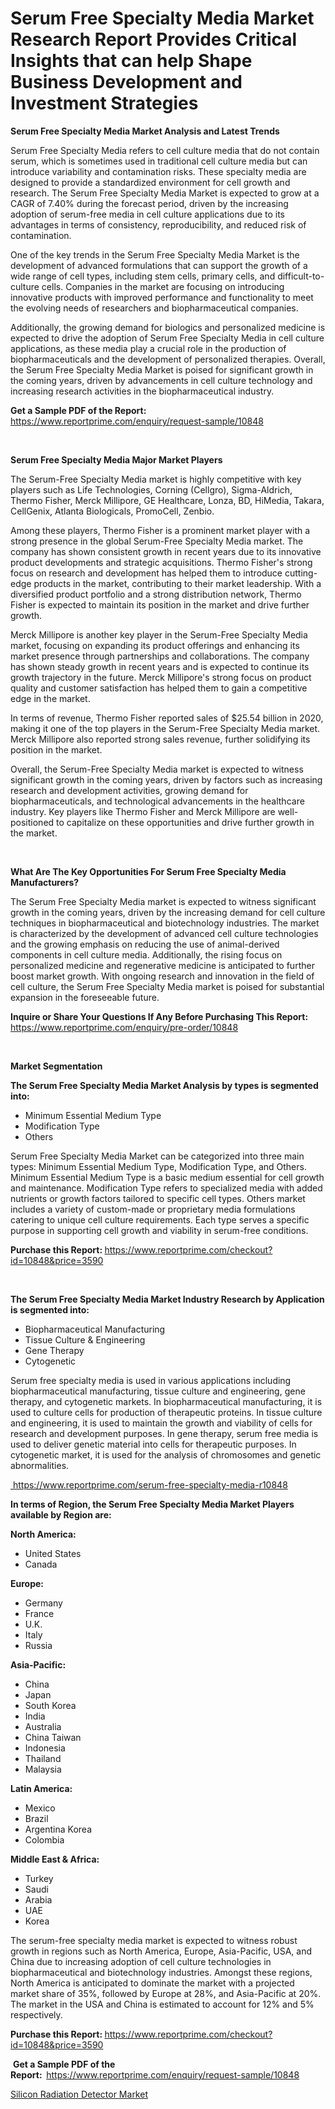 <p><h1>Serum Free Specialty Media Market Research Report Provides Critical Insights that can help Shape Business Development and Investment Strategies</h1></p><p><strong>Serum Free Specialty Media Market Analysis and Latest Trends</strong></p>
<p><p>Serum Free Specialty Media refers to cell culture media that do not contain serum, which is sometimes used in traditional cell culture media but can introduce variability and contamination risks. These specialty media are designed to provide a standardized environment for cell growth and research. The Serum Free Specialty Media Market is expected to grow at a CAGR of 7.40% during the forecast period, driven by the increasing adoption of serum-free media in cell culture applications due to its advantages in terms of consistency, reproducibility, and reduced risk of contamination.</p><p>One of the key trends in the Serum Free Specialty Media Market is the development of advanced formulations that can support the growth of a wide range of cell types, including stem cells, primary cells, and difficult-to-culture cells. Companies in the market are focusing on introducing innovative products with improved performance and functionality to meet the evolving needs of researchers and biopharmaceutical companies.</p><p>Additionally, the growing demand for biologics and personalized medicine is expected to drive the adoption of Serum Free Specialty Media in cell culture applications, as these media play a crucial role in the production of biopharmaceuticals and the development of personalized therapies. Overall, the Serum Free Specialty Media Market is poised for significant growth in the coming years, driven by advancements in cell culture technology and increasing research activities in the biopharmaceutical industry.</p></p>
<p><strong>Get a Sample PDF of the Report:&nbsp;</strong> <a href="https://www.reportprime.com/enquiry/request-sample/10848">https://www.reportprime.com/enquiry/request-sample/10848</a></p>
<p>&nbsp;</p>
<p><strong>Serum Free Specialty Media Major Market Players</strong></p>
<p><p>The Serum-Free Specialty Media market is highly competitive with key players such as Life Technologies, Corning (Cellgro), Sigma-Aldrich, Thermo Fisher, Merck Millipore, GE Healthcare, Lonza, BD, HiMedia, Takara, CellGenix, Atlanta Biologicals, PromoCell, Zenbio. </p><p>Among these players, Thermo Fisher is a prominent market player with a strong presence in the global Serum-Free Specialty Media market. The company has shown consistent growth in recent years due to its innovative product developments and strategic acquisitions. Thermo Fisher's strong focus on research and development has helped them to introduce cutting-edge products in the market, contributing to their market leadership. With a diversified product portfolio and a strong distribution network, Thermo Fisher is expected to maintain its position in the market and drive further growth.</p><p>Merck Millipore is another key player in the Serum-Free Specialty Media market, focusing on expanding its product offerings and enhancing its market presence through partnerships and collaborations. The company has shown steady growth in recent years and is expected to continue its growth trajectory in the future. Merck Millipore's strong focus on product quality and customer satisfaction has helped them to gain a competitive edge in the market.</p><p>In terms of revenue, Thermo Fisher reported sales of $25.54 billion in 2020, making it one of the top players in the Serum-Free Specialty Media market. Merck Millipore also reported strong sales revenue, further solidifying its position in the market.</p><p>Overall, the Serum-Free Specialty Media market is expected to witness significant growth in the coming years, driven by factors such as increasing research and development activities, growing demand for biopharmaceuticals, and technological advancements in the healthcare industry. Key players like Thermo Fisher and Merck Millipore are well-positioned to capitalize on these opportunities and drive further growth in the market.</p></p>
<p>&nbsp;</p>
<p><strong>What Are The Key Opportunities For Serum Free Specialty Media Manufacturers?</strong></p>
<p><p>The Serum Free Specialty Media market is expected to witness significant growth in the coming years, driven by the increasing demand for cell culture techniques in biopharmaceutical and biotechnology industries. The market is characterized by the development of advanced cell culture technologies and the growing emphasis on reducing the use of animal-derived components in cell culture media. Additionally, the rising focus on personalized medicine and regenerative medicine is anticipated to further boost market growth. With ongoing research and innovation in the field of cell culture, the Serum Free Specialty Media market is poised for substantial expansion in the foreseeable future.</p></p>
<p><strong>Inquire or Share Your Questions If Any Before Purchasing This Report:</strong> <a href="https://www.reportprime.com/enquiry/pre-order/10848">https://www.reportprime.com/enquiry/pre-order/10848</a></p>
<p>&nbsp;</p>
<p><strong>Market Segmentation</strong></p>
<p><strong>The Serum Free Specialty Media Market Analysis by types is segmented into:</strong></p>
<p><ul><li>Minimum Essential Medium Type</li><li>Modification Type</li><li>Others</li></ul></p>
<p><p>Serum Free Specialty Media Market can be categorized into three main types: Minimum Essential Medium Type, Modification Type, and Others. Minimum Essential Medium Type is a basic medium essential for cell growth and maintenance. Modification Type refers to specialized media with added nutrients or growth factors tailored to specific cell types. Others market includes a variety of custom-made or proprietary media formulations catering to unique cell culture requirements. Each type serves a specific purpose in supporting cell growth and viability in serum-free conditions.</p></p>
<p><strong>Purchase this Report:&nbsp;</strong><a href="https://www.reportprime.com/checkout?id=10848&price=3590">https://www.reportprime.com/checkout?id=10848&price=3590</a></p>
<p>&nbsp;</p>
<p><strong>The Serum Free Specialty Media Market Industry Research by Application is segmented into:</strong></p>
<p><ul><li>Biopharmaceutical Manufacturing</li><li>Tissue Culture & Engineering</li><li>Gene Therapy</li><li>Cytogenetic</li></ul></p>
<p><p>Serum free specialty media is used in various applications including biopharmaceutical manufacturing, tissue culture and engineering, gene therapy, and cytogenetic markets. In biopharmaceutical manufacturing, it is used to culture cells for production of therapeutic proteins. In tissue culture and engineering, it is used to maintain the growth and viability of cells for research and development purposes. In gene therapy, serum free media is used to deliver genetic material into cells for therapeutic purposes. In cytogenetic market, it is used for the analysis of chromosomes and genetic abnormalities.</p></p>
<p><a href="https://www.reportprime.com/serum-free-specialty-media-r10848">&nbsp;https://www.reportprime.com/serum-free-specialty-media-r10848</a></p>
<p><strong>In terms of Region, the Serum Free Specialty Media Market Players available by Region are:</strong></p>
<p>
    <p> <strong> North America: </strong>
        <ul>
            <li>United States</li>
            <li>Canada</li>
        </ul>
        </p> 
    <p> <strong> Europe: </strong>
        <ul>
            <li>Germany</li>
            <li>France</li>
            <li>U.K.</li>
            <li>Italy</li>
            <li>Russia</li>
        </ul>
        </p> 
    <p> <strong> Asia-Pacific: </strong>
        <ul>
            <li>China</li>
            <li>Japan</li>
            <li>South Korea</li>
            <li>India</li>
            <li>Australia</li>
            <li>China Taiwan</li>
            <li>Indonesia</li>
            <li>Thailand</li>
            <li>Malaysia</li>
        </ul>
        </p> 
    <p> <strong> Latin America: </strong>
        <ul>
            <li>Mexico</li>
            <li>Brazil</li>
            <li>Argentina Korea</li>
            <li>Colombia</li>
        </ul>
        </p> 
    <p> <strong> Middle East & Africa: </strong>
        <ul>
            <li>Turkey</li>
            <li>Saudi</li>
            <li>Arabia</li>
            <li>UAE</li>
            <li>Korea</li>
        </ul>
    </p>
    </p>
<p><p>The serum-free specialty media market is expected to witness robust growth in regions such as North America, Europe, Asia-Pacific, USA, and China due to increasing adoption of cell culture technologies in biopharmaceutical and biotechnology industries. Amongst these regions, North America is anticipated to dominate the market with a projected market share of 35%, followed by Europe at 28%, and Asia-Pacific at 20%. The market in the USA and China is estimated to account for 12% and 5% respectively.</p></p>
<p><strong>Purchase this Report: </strong><a href="https://www.reportprime.com/checkout?id=10848&price=3590">https://www.reportprime.com/checkout?id=10848&price=3590</a></p>
<p>&nbsp;<strong>Get a Sample PDF of the Report:&nbsp;&nbsp;</strong><a href="https://www.reportprime.com/enquiry/request-sample/10848">https://www.reportprime.com/enquiry/request-sample/10848</a></p>
<p><strong></strong></p>
<p><p><a href="https://skillful-vermicelli-b89.notion.site/Decoding-Silicon-Radiation-Detector-Market-Metrics-Market-Share-Trends-and-Growth-Patterns-a32abdfc437049ee9c44de8dd8ac9162">Silicon Radiation Detector Market</a></p></p>
